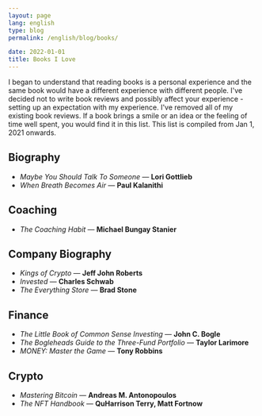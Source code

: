 ```yaml
---
layout: page
lang: english
type: blog
permalink: /english/blog/books/

date: 2022-01-01
title: Books I Love
---
```


I began to understand that reading books is a personal experience and the same book would have a different experience with different people.
I've decided not to write book reviews and possibly affect your experience - setting up an expectation with my experience. I've removed all of my existing book reviews. If a book brings a smile or an idea or the feeling of time well spent, you would find it in this list. This list is compiled from Jan 1, 2021 onwards.

## Biography

- *Maybe You Should Talk To Someone* — **Lori Gottlieb**
- *When Breath Becomes Air* — **Paul Kalanithi**

## Coaching

- *The Coaching Habit* — **Michael Bungay Stanier**

## Company Biography

- *Kings of Crypto* — **Jeff John Roberts**
- *Invested* — **Charles Schwab**
- *The Everything Store* — **Brad Stone**

## Finance

- *The Little Book of Common Sense Investing* — **John C. Bogle**
- *The Bogleheads Guide to the Three-Fund Portfolio* — **Taylor Larimore**
- *MONEY: Master the Game* — **Tony Robbins**

## Crypto

- *Mastering Bitcoin* — **Andreas M. Antonopoulos**
- *The NFT Handbook* — **QuHarrison Terry, Matt Fortnow**
